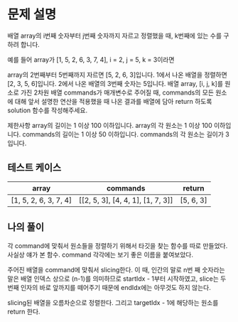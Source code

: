 # 문제 설명
배열 array의 i번째 숫자부터 j번째 숫자까지 자르고 정렬했을 때, k번째에 있는 수를 구하려 합니다.

예를 들어 array가 [1, 5, 2, 6, 3, 7, 4], i = 2, j = 5, k = 3이라면

array의 2번째부터 5번째까지 자르면 [5, 2, 6, 3]입니다.
1에서 나온 배열을 정렬하면 [2, 3, 5, 6]입니다.
2에서 나온 배열의 3번째 숫자는 5입니다.
배열 array, [i, j, k]를 원소로 가진 2차원 배열 commands가 매개변수로 주어질 때, commands의 모든 원소에 대해 앞서 설명한 연산을 적용했을 때 나온 결과를 배열에 담아 return 하도록 solution 함수를 작성해주세요.

제한사항
array의 길이는 1 이상 100 이하입니다.
array의 각 원소는 1 이상 100 이하입니다.
commands의 길이는 1 이상 50 이하입니다.
commands의 각 원소는 길이가 3입니다.

## 테스트 케이스

| array | commands | return |
| :---: | :---: | :---: |
| [1, 5, 2, 6, 3, 7, 4] | [[2, 5, 3], [4, 4, 1], [1, 7, 3]] | [5, 6, 3] |

## 나의 풀이

각 command에 맞춰서 원소들을 정렬하기 위해서 타깃을 찾는 함수를 따로 만들었다. 사실상 얘가 본 함수. command 각각에는 보기 좋은 이름을 붙여보았다.

주어진 배열을 command에 맞춰서 slicing한다. 이 때, 인간의 말로 n번 째 숫자라는 말은 배열 인덱스 상으로 (n-1)를 의미하므로 startIdx - 1부터 시작하였고, slice는 두 번째 인자의 바로 앞까지를 떼어주기 때문에 endIdx에는 아무것도 하지 않는다.

slicing된 배열을 오름차순으로 정렬한다. 그리고 targetIdx - 1에 해당하는 원소를 return 한다.